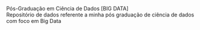 <t3> Pós-Graduação em Ciência de Dados [BIG DATA] </t3><br/>
Repositório de dados referente a minha pós graduação de ciência de dados com foco em Big Data 
